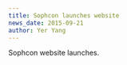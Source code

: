 ```yaml
---
title: Sophcon launches website
news_date: 2015-09-21
author: Yer Yang
---
```


Sophcon website launches.

